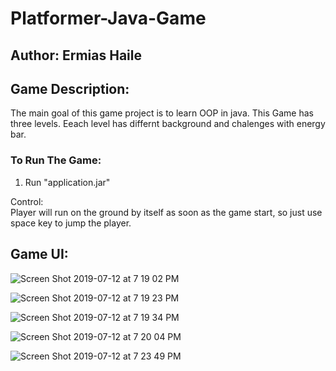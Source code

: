 # Platformer-Java-Game
## Author: Ermias Haile 


## Game Description:
The main goal of this game project is to learn OOP in java. This Game has three levels. Eeach level has differnt background and chalenges with energy bar.  <br/>

### To Run The Game:
1. Run "application.jar" <br/>


Control: <br/>
Player will run on the ground by itself as soon as the game start, so just use space key to jump the player.


## Game UI: 


![Screen Shot 2019-07-12 at 7 19 02 PM](https://user-images.githubusercontent.com/47591726/61166093-442c6a80-a4dd-11e9-8278-2648cc914141.png)

![Screen Shot 2019-07-12 at 7 19 23 PM](https://user-images.githubusercontent.com/47591726/61166098-4ee6ff80-a4dd-11e9-8d64-4a046aeb0bc1.png)

![Screen Shot 2019-07-12 at 7 19 34 PM](https://user-images.githubusercontent.com/47591726/61166101-56a6a400-a4dd-11e9-9b75-f74ee952bfd9.png)

![Screen Shot 2019-07-12 at 7 20 04 PM](https://user-images.githubusercontent.com/47591726/61166103-5e664880-a4dd-11e9-95da-ffa048683fc6.png)


![Screen Shot 2019-07-12 at 7 23 49 PM](https://user-images.githubusercontent.com/47591726/61166111-6b833780-a4dd-11e9-968c-1be7a2ac4706.png)







